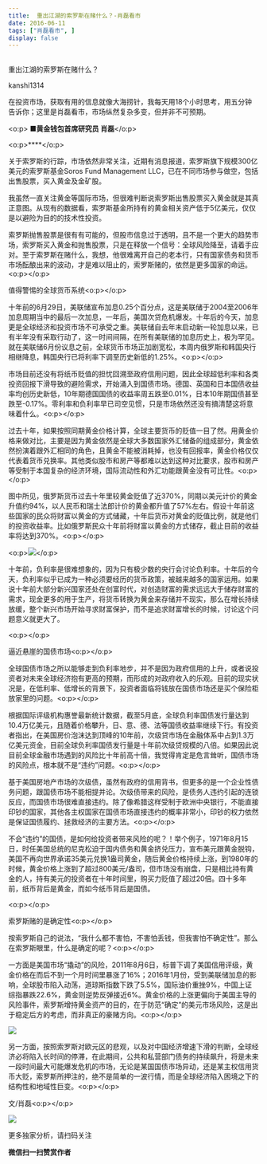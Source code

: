 ```yaml
---
title:  重出江湖的索罗斯在赌什么？-肖磊看市
date: 2016-06-11
tags: ["肖磊看市", ]
display: false
---
```



## 



重出江湖的索罗斯在赌什么？




kanshi1314




在投资市场，获取有用的信息就像大海捞针，我每天用18个小时思考，用五分钟告诉你；这里是肖磊看市，市场纵然复杂多变，但并非不可预期。


<o:p>&nbsp;**■黄金钱包首席研究员 肖磊**</o:p>

<o:p>****</o:p>

关于索罗斯的行踪，市场依然非常关注，近期有消息报道，索罗斯旗下规模300亿美元的索罗斯基金Soros&nbsp;Fund&nbsp;Management&nbsp;LLC，已在不同市场参与做空，包括出售股票，买入黄金及金矿股。

我虽然一直关注黄金等国际市场，但很难判断说索罗斯出售股票买入黄金就是其真正意图。从现有的数据看，索罗斯基金所持有的黄金相关资产低于5亿美元，仅仅是以避险为目的的技术性投资。

索罗斯抛售股票是很有有可能的，但股市信息过于透明，且不是一个更大的趋势市场，索罗斯买入黄金和抛售股票，只是在释放一个信号：全球风险降至，请着手应对。至于索罗斯在赌什么，我想，他很难离开自己的老本行，只有国家债务和货币市场酝酿出来的波动，才是难以阻止的，索罗斯赌的，依然是更多国家的命运。<o:p></o:p>





值得警惕的全球货币系统<o:p></o:p>



十年前的6月29日，美联储宣布加息0.25个百分点，这是美联储于2004至2006年加息周期当中的最后一次加息，一年后，美国次贷危机爆发。十年后的今天，加息更是全球经济和投资市场不可承受之重。美联储自去年末启动新一轮加息以来，已有半年没有采取行动了，这一时间间隔，在所有美联储的加息历史上，极为罕见。就在美联储6月份议息之前，全球货币市场正加剧宽松，本周内俄罗斯和韩国央行相继降息，韩国央行已将利率下调至历史新低的1.25%。<o:p></o:p>

市场目前还没有将纸币贬值的担忧回溯至政府信用问题，因此全球超低利率和各类投资回报下滑导致的避险需求，开始涌入到国债市场。德国、英国和日本国债收益率均创历史新低，10年期德国国债的收益率周五跌至0.01%，日本10年期国债甚至跌至-0.17%。零利率和负利率早已司空见惯，只是市场依然还没有搞清楚这将意味着什么。<o:p></o:p>

过去十年，如果按照同期黄金价格计算，全球主要货币的贬值一目了然。用黄金价格来做对比，主要是因为黄金依然是全球大多数国家外汇储备的组成部分，黄金依然扮演着跟外汇相同的角色，且黄金不能被消耗掉，也没有回报率，黄金价格仅仅代表着货币兑换率。其他类似股市和房产等都难以达到这种对比要求，股市和房产等受制于本国复杂的经济环境，国际流动性和外汇功能跟黄金没有可比性。<o:p></o:p>

图中所见，俄罗斯货币过去十年里较黄金贬值了近370%，同期以美元计价的黄金升值约94%，以人民币和瑞士法郎计价的黄金都升值了57%左右。假设十年前这些国家的民众将财富以黄金的方式储藏，十年后货币对黄金的贬值比例，就是他们的投资收益率。比如俄罗斯民众十年前将财富以黄金的方式储存，截止目前的收益率将达到370%。<o:p></o:p>

<o:p><img data-s="300,640" data-type="jpeg" src="http://mmbiz.qpic.cn/mmbiz/rIYcHn0KrPSaRiacKGQQc21xaPT9qIGIwWzhme5leQaia6VgoB6n1jrYeY1DliakictJw1j5mVDveYAxQXKwa13nlA/0?wx_fmt=jpeg" data-ratio="0.7032374100719424" data-w=""/></o:p>

十年前，负利率是很难想象的，因为只有极少数的央行会讨论负利率。十年后的今天，负利率似乎已成为一种必须要经历的货币政策，被越来越多的国家运用。如果说十年前大部分新兴国家还处在创富时代，对创造财富的需求远远大于储存财富的需求，现金更多的用于生产，将货币转换为黄金来存储并不现实，那么在增长持续放缓，整个新兴市场开始寻求财富保护，而不是追求财富增长的时候，讨论这个问题意义就更大了。

<o:p></o:p>

逼近悬崖的国债市场<o:p></o:p>



全球国债市场之所以能够走到负利率地步，并不是因为政府信用的上升，或者说投资者对未来全球经济抱有更高的预期，而形成的对政府收入的乐观。目前的现实状况是，在低利率、低增长的背景下，投资者面临将钱放在国债市场还是买个保险柜放家里的问题。<o:p></o:p>

根据国际评级机构惠誉最新统计数据，截至5月底，全球负利率国债发行量达到10.4万亿美元，且随着价格攀升，日、意、德、法等国债收益率继续下行。有投资者指出，在美国房价泡沫达到顶峰的10年前，次级贷市场在金融体系中占到1.3万亿美元资金，目前全球负利率国债发行量是十年前次级贷规模的八倍。如果因此说目前全球金融市场遇到的风险比十年前高十倍，我觉得肯定是危言耸听，国债市场的风险点，根本就不是“违约”问题。<o:p></o:p>

基于美国房地产市场的次级债，虽然有政府的信用背书，但更多的是一个企业性债务问题，跟国债市场不能相提并论。次级债带来的风险，是债务人违约引起的连锁反应，而国债市场很难直接违约。除了像希腊这样受制于欧洲中央银行，不能直接印钞的国家，其他各主权国家在国债市场直接违约的概率非常小，印钞的权力依然是保证国债履约、拯救经济的主要方法。<o:p></o:p>

不会“违约”的国债，是如何给投资者带来风险的呢？！举个例子，1971年8月15日，时任美国总统的尼克松迫于国内债务和黄金挤兑压力，宣布美元跟黄金脱钩，美国不再向世界承诺35美元兑换1盎司黄金，随后黄金价格持续上涨，到1980年的时候，黄金价格上涨到了超过800美元/盎司，但市场没有崩盘，只是相比持有黄金的人，持有美元的投资者在十年时间里，购买力贬值了超过20倍。四十多年前，纸币背后是黄金，而如今纸币背后是国债。

<o:p></o:p>

索罗斯赌的是确定性<o:p></o:p>



按索罗斯自己的说法，“我什么都不害怕，不害怕丢钱，但我害怕不确定性”。那么在索罗斯眼里，什么是确定的呢？<o:p></o:p>

一方面是美国市场“撬动”的风险，2011年8月6日，标普下调了美国信用评级，黄金价格在而后不到一个月时间里暴涨了16%；2016年1月份，受到美联储加息的影响，全球股市陷入动荡，道琼斯指数下跌了5.5%，国际油价重挫9%，中国上证综指暴跌22.6%，黄金则逆势反弹接近6%。黄金价格的上涨更偏向于美国主导的风险事件，索罗斯增持黄金资产的目的，在于防范“确定”的美元市场风险，这是出于稳定后方的考虑，而非真正的豪赌方向。<o:p></o:p>

<img data-s="300,640" data-type="jpeg" src="http://mmbiz.qpic.cn/mmbiz/rIYcHn0KrPSaRiacKGQQc21xaPT9qIGIwyg1Uyicb0G8bXpJCrQWNDlDMNlEXL7AMdAy01AOLfNiapNibpoL0vGDDA/0?wx_fmt=jpeg" data-ratio="0.436" data-w="500"/>

另一方面，按照索罗斯对欧元区的悲观，以及对中国经济增速下滑的判断，全球经济必将陷入长时间的停滞，在此期间，公共和私营部门债务的持续飙升，将是未来一段时间最大可能爆发危机的市场，无论是某国国债市场异动，还是某主权信用货币大贬，索罗斯所押注的，绝不是简单的一波行情，而是全球经济陷入困境之下的结构性和地域性巨变。<o:p></o:p>

文/肖磊<o:p></o:p>



<img data-s="300,640" data-type="png" data-ratio="1" data-w="129" width="auto" width="auto" src="http://mmbiz.qpic.cn/mmbiz/rIYcHn0KrPQCWdDvRhe1gDlicCPR4tLfkJlqtykonG2IFYBXT6NXzfPbyeL9pCv3tYcv1U9rsoueWCic7ibBa2Tjw/640?wx_fmt=png" style="box-sizing: border-box !important; word-wrap: break-word !important; width: auto !important; visibility: visible !important;"/>

更多独家分析，请扫码关注






**微信扫一扫赞赏作者**